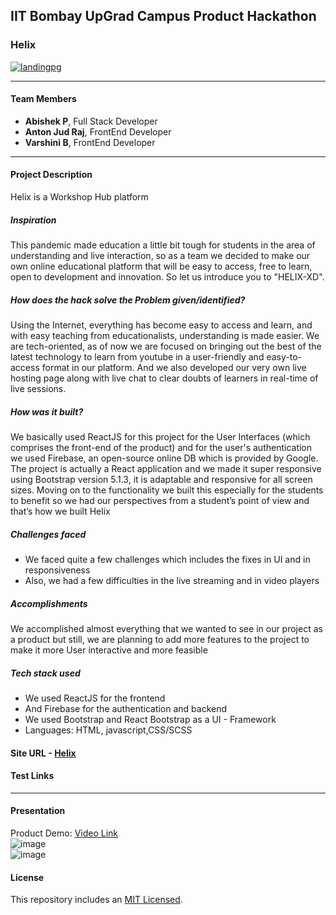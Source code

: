 ## **IIT Bombay UpGrad Campus Product Hackathon**

### **Helix**

<a href="https://ibb.co/72CvNL9"><img src="https://i.ibb.co/5B4Txw7/landingpg.png" alt="landingpg" border="0"></a>

---

#### **Team Members**

- **Abishek P**, Full Stack Developer
- **Anton Jud Raj**, FrontEnd Developer
- **Varshini B**, FrontEnd Developer

---

#### **Project Description**

Helix is a Workshop Hub platform

##### **Inspiration**

This pandemic made education a little bit tough for students in the area of understanding and live interaction, so as a team we decided to make our own online educational platform that will be easy to access, free to learn, open to development and innovation. So let us introduce you to "HELIX-XD".

##### **How does the hack solve the Problem given/identified?**

Using the Internet, everything has become easy to access and learn, and with easy teaching from educationalists, understanding is made easier. We are tech-oriented, as of now we are focused on bringing out the best of the latest technology to learn from youtube in a user-friendly and easy-to-access format in our platform. And we also developed our very own live hosting page along with live chat to clear doubts of learners in real-time of live sessions.

##### **How was it built?**

We basically used ReactJS for this project for the User Interfaces (which comprises the front-end of the product) and for the user's authentication we used Firebase, an open-source online DB which is provided by Google. The project is actually a React application and we made it super responsive using Bootstrap version 5.1.3, it is adaptable and responsive for all screen sizes. Moving on to the functionality we built this especially for the students to benefit so we had our perspectives from a student’s point of view and that’s how we built Helix

##### **Challenges faced**

- We faced quite a few challenges which includes the fixes in UI and in responsiveness
- Also, we had a few difficulties in the live streaming and in video players

##### **Accomplishments**

We accomplished almost everything that we wanted to see in our project as a product but still, we are planning to add more features to the project to make it more User interactive and more feasible

##### **Tech stack used**

- We used ReactJS for the frontend
- And Firebase for the authentication and backend
- We used Bootstrap and React Bootstrap as a UI - Framework
- Languages: HTML, javascript,CSS/SCSS

#### **Site URL** - [Helix]()

#### **Test Links**

---

#### **Presentation**

Product Demo: [Video Link]()<br>
![image]()<br>
![image]()<br>

#### **License**

This repository includes an [MIT Licensed]().
